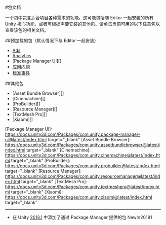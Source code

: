 #包文档

一个包中包含适合项目各种需求的功能。这可能包括随 Editor 一起安装的所有 Unity 核心功能，或者可根据需要安装的其他包。请单击当前可用的以下任意包以查看该包的相关文档。



##预加载的包（默认情况下与 Editor 一起安装）

- [Ads](https://docs.unity3d.com/Packages/com.unity.ads@latest/index.html)
- [Analytics](https://docs.unity3d.com/Packages/com.unity.analytics@latest/index.html)
- [Package Manager UI][]
- [应用内购](https://docs.unity3d.com/Packages/com.unity.purchasing@latest/index.html)
- [标准事件](https://docs.unity3d.com/Packages/com.unity.standardevents@latest/index.html)

##其他包

- [Asset Bundle Browser][]
- [Cinemachine][]
- [ProBuilder][]
- [Resource Manager][]
- [TextMesh Pro][]
- [Xiaomi][]


[Package Manager UI]: https://docs.unity3d.com/Packages/com.unity.package-manager-ui@latest/index.html target="_blank"
[Asset Bundle Browser]: https://docs.unity3d.com/Packages/com.unity.assetbundlebrowser@latest/index.html target="_blank"
[Cinemachine]: https://docs.unity3d.com/Packages/com.unity.cinemachine@latest/index.html target="_blank"
[ProBuilder]: https://docs.unity3d.com/Packages/com.unity.probuilder@latest/index.html target="_blank"
[Resource Manager]: https://docs.unity3d.com/Packages/com.unity.resourcemanager@latest/index.html target="_blank"
[TextMesh Pro]: https://docs.unity3d.com/Packages/com.unity.textmeshpro@latest/index.html target="_blank"
[Xiaomi]: https://docs.unity3d.com/Packages/com.unity.xiaomi@latest/index.html target="_blank"

---

* <span class="page-history">在 Unity [2018.1](https://docs.unity3d.com/2018.1/Documentation/Manual/30_search.html?q=newin20181) 中添加了通过 Package Manager 提供的包 <span class="search-words">NewIn20181</span></span>

